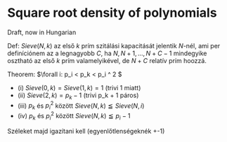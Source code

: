 # Square root density of polynomials

Draft, now in Hungarian

Def: $Sieve(N, k)$ az első $k$ prím szitálási kapacitását jelentik $N$-nél, ami per definíciónem az a legnagyobb $C$, ha $N, N+1, ..., N+C-1$ mindegyike osztható az első $k$ prím valamelyikével, de $N+C$ relatív prím hoozzá.

Theorem: $\forall i: p_i < p_k < p_i ^ 2 $
- (i)   $Sieve(0, k) = Sieve(1, k) = 1$ (trivi 1 miatt)
- (ii)  $Sieve(2, k) = p_k - 1$ (trivi p_k + 1 páros) 
- (iii) $p_k$ és $p_i^2$ között $Sieve(N, k) \leqq Sieve(N, i)$ 
- (iv)  $p_k$ és $p_i^2$ között $Sieve(N, k) \leqq p_i - 1$ 

Széleket majd igazítani kell (egyenlőtlenségeknék +-1)
